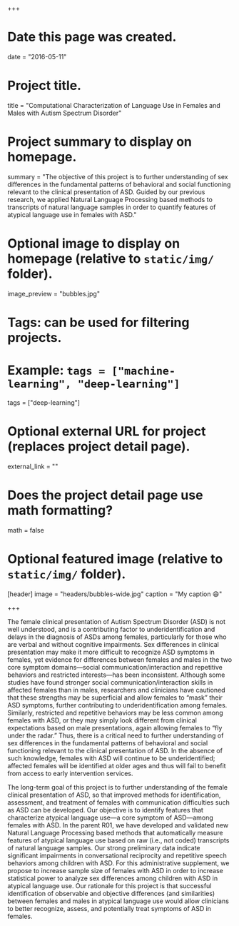 +++
# Date this page was created.
date = "2016-05-11"

# Project title.
title = "Computational Characterization of Language Use in Females and Males with Autism Spectrum Disorder"

# Project summary to display on homepage.
summary = "The objective of this project is to further understanding of sex differences in the fundamental patterns of behavioral and social functioning relevant to the clinical presentation of ASD. Guided by our previous research, we applied Natural Language Processing based methods to transcripts of natural language samples in order to quantify features of atypical language use in females with ASD."

# Optional image to display on homepage (relative to `static/img/` folder).
image_preview = "bubbles.jpg"

# Tags: can be used for filtering projects.
# Example: `tags = ["machine-learning", "deep-learning"]`
tags = ["deep-learning"]

# Optional external URL for project (replaces project detail page).
external_link = ""

# Does the project detail page use math formatting?
math = false

# Optional featured image (relative to `static/img/` folder).
[header]
image = "headers/bubbles-wide.jpg"
caption = "My caption :smile:"

+++

The female clinical presentation of Autism Spectrum Disorder (ASD) is not well understood, and is a contributing factor to underidentification and delays in the diagnosis of ASDs among females, particularly for those who are verbal and without cognitive impairments. Sex differences in clinical presentation may make it more difficult to recognize ASD symptoms in females, yet evidence for differences between females and males in the two core symptom domains—social communication/interaction and repetitive behaviors and restricted interests—has been inconsistent. Although some studies have found stronger social communication/interaction skills in affected females than in males, researchers and clinicians have cautioned that these strengths may be superficial and allow females to “mask” their ASD symptoms, further contributing to underidentification among females. Similarly, restricted and repetitive behaviors may be less common among females with ASD, or they may simply look different from clinical expectations based on male presentations, again allowing females to “fly under the radar.” Thus, there is a critical need to further understanding of sex differences in the fundamental patterns of behavioral and social functioning relevant to the clinical presentation of ASD. In the absence of such knowledge, females with ASD will continue to be underidentified; affected females will be identified at older ages and thus will fail to benefit from access to early intervention services.

The long-term goal of this project is to further understanding of the female clinical presentation of ASD, so that improved methods for identification, assessment, and treatment of females with communication difficulties such as ASD can be developed. Our objective is to identify features that characterize atypical language use—a core symptom of ASD—among females with ASD. In the parent R01, we have developed and validated new Natural Language Processing based methods that automatically measure features of atypical language use based on raw (i.e., not coded) transcripts of natural language samples. Our strong preliminary data indicate significant impairments in conversational reciprocity and repetitive speech behaviors among children with ASD. For this administrative supplement, we propose to increase sample size of females with ASD in order to increase statistical power to analyze sex differences among children with ASD in atypical language use. Our rationale for this project is that successful identification of observable and objective differences (and similarities) between females and males in atypical language use would allow clinicians to better recognize, assess, and potentially treat symptoms of ASD in females. 